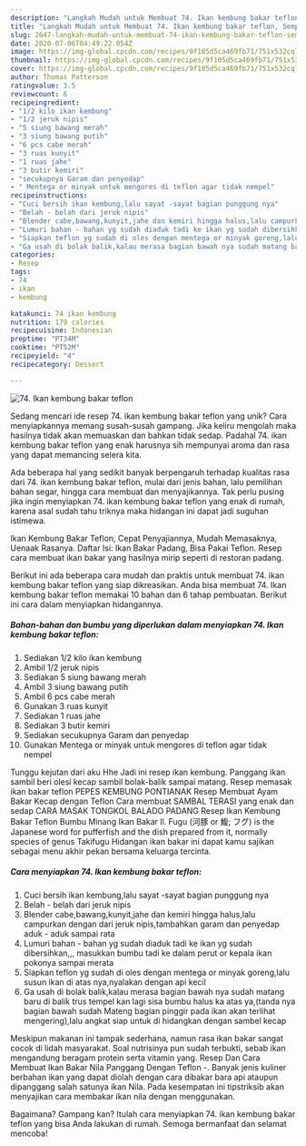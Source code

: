 ```yaml
---
description: "Langkah Mudah untuk Membuat 74. Ikan kembung bakar teflon, Sempurna"
title: "Langkah Mudah untuk Membuat 74. Ikan kembung bakar teflon, Sempurna"
slug: 2647-langkah-mudah-untuk-membuat-74-ikan-kembung-bakar-teflon-sempurna
date: 2020-07-06T04:49:22.054Z
image: https://img-global.cpcdn.com/recipes/9f105d5ca469fb71/751x532cq70/74-ikan-kembung-bakar-teflon-foto-resep-utama.jpg
thumbnail: https://img-global.cpcdn.com/recipes/9f105d5ca469fb71/751x532cq70/74-ikan-kembung-bakar-teflon-foto-resep-utama.jpg
cover: https://img-global.cpcdn.com/recipes/9f105d5ca469fb71/751x532cq70/74-ikan-kembung-bakar-teflon-foto-resep-utama.jpg
author: Thomas Patterson
ratingvalue: 3.5
reviewcount: 6
recipeingredient:
- "1/2 kilo ikan kembung"
- "1/2 jeruk nipis"
- "5 siung bawang merah"
- "3 siung bawang putih"
- "6 pcs cabe merah"
- "3 ruas kunyit"
- "1 ruas jahe"
- "3 butir kemiri"
- "secukupnya Garam dan penyedap"
- " Mentega or minyak untuk mengores di teflon agar tidak nempel"
recipeinstructions:
- "Cuci bersih ikan kembung,lalu sayat -sayat bagian punggung nya"
- "Belah - belah dari jeruk nipis"
- "Blender cabe,bawang,kunyit,jahe dan kemiri hingga halus,lalu campurkan dengan dari jeruk nipis,tambahkan garam dan penyedap aduk - aduk sampai rata"
- "Lumuri bahan - bahan yg sudah diaduk tadi ke ikan yg sudah dibersihkan,,, masukkan bumbu tadi ke dalam perut or kepala ikan pokonya sampai merata"
- "Siapkan teflon yg sudah di oles dengan mentega or minyak goreng,lalu susun ikan di atas nya,nyalakan dengan api kecil"
- "Ga usah di bolak balik,kalau merasa bagian bawah nya sudah matang baru di balik trus tempel kan lagi sisa bumbu halus ka atas ya,(tanda nya bagian bawah sudah Mateng bagian pinggir pada ikan akan terlihat mengering),lalu angkat siap untuk di hidangkan dengan sambel kecap"
categories:
- Resep
tags:
- 74
- ikan
- kembung

katakunci: 74 ikan kembung 
nutrition: 179 calories
recipecuisine: Indonesian
preptime: "PT34M"
cooktime: "PT52M"
recipeyield: "4"
recipecategory: Dessert

---
```



![74. Ikan kembung bakar teflon](https://img-global.cpcdn.com/recipes/9f105d5ca469fb71/751x532cq70/74-ikan-kembung-bakar-teflon-foto-resep-utama.jpg)

Sedang mencari ide resep 74. ikan kembung bakar teflon yang unik? Cara menyiapkannya memang susah-susah gampang. Jika keliru mengolah maka hasilnya tidak akan memuaskan dan bahkan tidak sedap. Padahal 74. ikan kembung bakar teflon yang enak harusnya sih mempunyai aroma dan rasa yang dapat memancing selera kita.

Ada beberapa hal yang sedikit banyak berpengaruh terhadap kualitas rasa dari 74. ikan kembung bakar teflon, mulai dari jenis bahan, lalu pemilihan bahan segar, hingga cara membuat dan menyajikannya. Tak perlu pusing jika ingin menyiapkan 74. ikan kembung bakar teflon yang enak di rumah, karena asal sudah tahu triknya maka hidangan ini dapat jadi suguhan istimewa.

Ikan Kembung Bakar Teflon, Cepat Penyajiannya, Mudah Memasaknya, Uenaak Rasanya. Daftar Isi: Ikan Bakar Padang, Bisa Pakai Teflon. Resep cara membuat ikan bakar yang hasilnya mirip seperti di restoran padang.


Berikut ini ada beberapa cara mudah dan praktis untuk membuat 74. ikan kembung bakar teflon yang siap dikreasikan. Anda bisa membuat 74. Ikan kembung bakar teflon memakai 10 bahan dan 6 tahap pembuatan. Berikut ini cara dalam menyiapkan hidangannya.

<!--inarticleads1-->

##### Bahan-bahan dan bumbu yang diperlukan dalam menyiapkan 74. Ikan kembung bakar teflon:

1. Sediakan 1/2 kilo ikan kembung
1. Ambil 1/2 jeruk nipis
1. Sediakan 5 siung bawang merah
1. Ambil 3 siung bawang putih
1. Ambil 6 pcs cabe merah
1. Gunakan 3 ruas kunyit
1. Sediakan 1 ruas jahe
1. Sediakan 3 butir kemiri
1. Sediakan secukupnya Garam dan penyedap
1. Gunakan  Mentega or minyak untuk mengores di teflon agar tidak nempel


Tunggu kejutan dari aku Hhe Jadi ini resep ikan kembung. Panggang ikan sambil beri olesi kecap sambil bolak-balik sampai matang. Resep memasak ikan bakar teflon PEPES KEMBUNG PONTIANAK Resep Membuat Ayam Bakar Kecap dengan Teflon Cara membuat SAMBAL TERASI yang enak dan sedap CARA MASAK TONGKOL BALADO PADANG Resep Ikan Kembung Bakar Teflon Bumbu Minang Ikan Bakar ll. Fugu (河豚 or 鰒; フグ) is the Japanese word for pufferfish and the dish prepared from it, normally species of genus Takifugu Hidangan ikan bakar ini dapat kamu sajikan sebagai menu akhir pekan bersama keluarga tercinta. 

<!--inarticleads2-->

##### Cara menyiapkan 74. Ikan kembung bakar teflon:

1. Cuci bersih ikan kembung,lalu sayat -sayat bagian punggung nya
1. Belah - belah dari jeruk nipis
1. Blender cabe,bawang,kunyit,jahe dan kemiri hingga halus,lalu campurkan dengan dari jeruk nipis,tambahkan garam dan penyedap aduk - aduk sampai rata
1. Lumuri bahan - bahan yg sudah diaduk tadi ke ikan yg sudah dibersihkan,,, masukkan bumbu tadi ke dalam perut or kepala ikan pokonya sampai merata
1. Siapkan teflon yg sudah di oles dengan mentega or minyak goreng,lalu susun ikan di atas nya,nyalakan dengan api kecil
1. Ga usah di bolak balik,kalau merasa bagian bawah nya sudah matang baru di balik trus tempel kan lagi sisa bumbu halus ka atas ya,(tanda nya bagian bawah sudah Mateng bagian pinggir pada ikan akan terlihat mengering),lalu angkat siap untuk di hidangkan dengan sambel kecap


Meskipun makanan ini tampak sederhana, namun rasa ikan bakar sangat cocok di lidah masyarakat. Soal nutrisinya pun sudah terbukti, sebab ikan mengandung beragam protein serta vitamin yang. Resep Dan Cara Membuat Ikan Bakar Nila Panggang Dengan Teflon -. Banyak jenis kuliner berbahan ikan yang dapat diolah dengan cara dibakar bara api ataupun dipanggang salah satunya ikan Nila. Pada kesempatan ini tipstriksib akan menyajikan cara membakar ikan nila dengan menggunakan. 

Bagaimana? Gampang kan? Itulah cara menyiapkan 74. ikan kembung bakar teflon yang bisa Anda lakukan di rumah. Semoga bermanfaat dan selamat mencoba!
